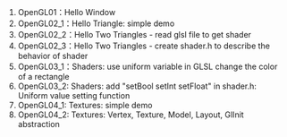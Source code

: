 1. OpenGL01：Hello Window
2. OpenGL02_1：Hello Triangle: simple demo
3. OpenGL02_2：Hello Two Triangles - read glsl file to get shader
4. OpenGL02_3：Hello Two Triangles - create shader.h to describe the behavior of shader
5. OpenGL03_1：Shaders: use uniform variable in GLSL change the color of a rectangle
6. OpenGL03_2:   Shaders: add "setBool setInt setFloat" in shader.h: Uniform value setting function
7. OpenGL04_1:   Textures: simple demo
8. OpenGL04_2:   Textures: Vertex, Texture, Model, Layout, GlInit abstraction